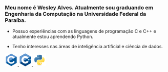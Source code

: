 <h3 align=>Meu nome é Wesley Alves. Atualmente sou graduando em Engenharia da Computação na Universidade Federal da Paraíba.</h3>

- Possuo experiências com as linguagens de programação C e C++ e atualmente estou aprendendo Python.

- Tenho interesses nas áreas de inteligência artificial e ciência de dados.


</p>


<p align="left"> <a href="https://www.cprogramming.com/" target="_blank" rel="noreferrer"> <img src="https://raw.githubusercontent.com/devicons/devicon/master/icons/c/c-original.svg" alt="c" width="40" height="40"/> </a> <a href="https://www.w3schools.com/cpp/" target="_blank" rel="noreferrer"> <img src="https://raw.githubusercontent.com/devicons/devicon/master/icons/cplusplus/cplusplus-original.svg" alt="cplusplus" width="40" height="40"/> </a> <a href="https://www.python.org" target="_blank" rel="noreferrer"> <img src="https://raw.githubusercontent.com/devicons/devicon/master/icons/python/python-original.svg" alt="python" width="40" height="40"/> </a> </p>
